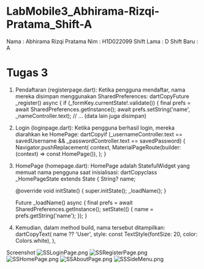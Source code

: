 # LabMobile3_Abhirama-Rizqi-Pratama_Shift-A

Nama    : Abhirama Rizqi Pratama
Nim     : H1D022099
Shift Lama : D
Shift Baru : A

# Tugas 3
1. Pendaftaran (registerpage.dart):
    Ketika pengguna mendaftar, nama mereka disimpan menggunakan SharedPreferences:
    dartCopyFuture<void> _register() async {
    if (_formKey.currentState!.validate()) {
    final prefs = await SharedPreferences.getInstance();
    await prefs.setString('name', _nameController.text);
    // ... (data lain juga disimpan)

2. Login (loginpage.dart):
    Ketika pengguna berhasil login, mereka diarahkan ke HomePage:
    dartCopyif (_usernameController.text == savedUsername && _passwordController.text == savedPassword) {
    Navigator.pushReplacement(
    context,
    MaterialPageRoute(builder: (context) => const HomePage()),
    );
    }

3. HomePage (homepage.dart):
    HomePage adalah StatefulWidget yang memuat nama pengguna saat inisialisasi:
    dartCopyclass _HomePageState extends State<HomePage> {
    String? name;
    
    @override
    void initState() {
    super.initState();
    _loadName();
    }
    
    Future<void> _loadName() async {
    final prefs = await SharedPreferences.getInstance();
    setState(() {
    name = prefs.getString('name');
    });
    }

4. Kemudian, dalam method build, nama tersebut ditampilkan:
    dartCopyText(
    name ?? 'User',
    style: const TextStyle(fontSize: 20, color: Colors.white),
    ),

Screenshot
![SSLoginPage.png](assets%2Fimg%2FSSLoginPage.png)
![SSRegisterPage.png](assets%2Fimg%2FSSRegisterPage.png)
![SSHomePage.png](assets%2Fimg%2FSSHomePage.png)
![SSAboutPage.png](assets%2Fimg%2FSSAboutPage.png)
![SSSideMenu.png](assets%2Fimg%2FSSSideMenu.png)
